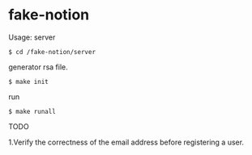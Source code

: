 # fake-notion

Usage:
server

```
$ cd /fake-notion/server
```

generator rsa file.

```
$ make init
```

run

```
$ make runall
```

TODO

1.Verify the correctness of the email address before registering a user.
